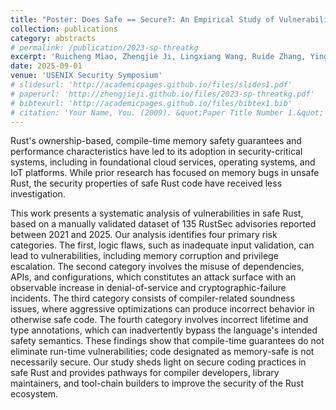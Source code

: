 ```yaml
---
title: "Poster: Does Safe == Secure?: An Empirical Study of Vulnerabilities in Safe Rust"
collection: publications
category: abstracts
# permalink: /publication/2023-sp-threatkg
excerpt: 'Ruicheng Miao, Zhengjie Ji, Lingxiang Wang, Ruide Zhang, Ying Zhang.'
date: 2025-09-01
venue: 'USENIX Security Symposium'
# slidesurl: 'http://academicpages.github.io/files/slides1.pdf'
# paperurl: 'http://zhengjieji.github.io/files/2023-sp-threatkg.pdf'
# bibtexurl: 'http://academicpages.github.io/files/bibtex1.bib'
# citation: 'Your Name, You. (2009). &quot;Paper Title Number 1.&quot; <i>Journal 1</i>. 1(1).'
---
```

Rust's ownership-based, compile-time memory safety guarantees and performance characteristics have led to its adoption in security-critical systems, including in foundational cloud services, operating systems, and IoT platforms. While prior research has focused on memory bugs in unsafe Rust, the security properties of safe Rust code have received less investigation.

This work presents a systematic analysis of vulnerabilities in safe Rust, based on a manually validated dataset of 135 RustSec advisories reported between 2021 and 2025. Our analysis identifies four primary risk categories. The first, logic flaws, such as inadequate input validation, can lead to vulnerabilities, including memory corruption and privilege escalation. The second category involves the misuse of dependencies, APIs, and configurations, which constitutes an attack surface with an observable increase in denial-of-service and cryptographic-failure incidents. The third category consists of compiler-related soundness issues, where aggressive optimizations can produce incorrect behavior in otherwise safe code. The fourth category involves incorrect lifetime and type annotations, which can inadvertently bypass the language's intended safety semantics. These findings show that compile-time guarantees do not eliminate run-time vulnerabilities; code designated as memory-safe is not necessarily secure. Our study sheds light on secure coding practices in safe Rust and provides pathways for compiler developers, library maintainers, and tool-chain builders to improve the security of the Rust ecosystem.